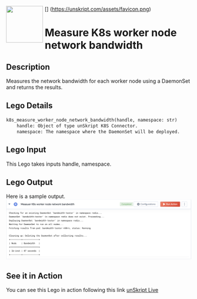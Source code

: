 [<img align="left" src="https://unskript.com/assets/favicon.png" width="100" height="100" style="padding-right: 5px">]
(https://unskript.com/assets/favicon.png)
<h1>Measure K8s worker node network bandwidth</h1>

## Description
Measures the network bandwidth for each worker node using a DaemonSet and returns the results.

## Lego Details
	k8s_measure_worker_node_network_bandwidth(handle, namespace: str)
		handle: Object of type unSkript K8S Connector.
		namespace: The namespace where the DaemonSet will be deployed.


## Lego Input
This Lego takes inputs handle, namespace.

## Lego Output
Here is a sample output.
<img src="./1.png">

## See it in Action

You can see this Lego in action following this link [unSkript Live](https://us.app.unskript.io)